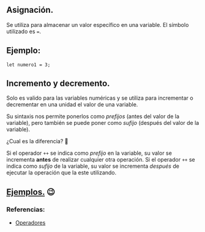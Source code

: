 ## Asignación. 
Se utiliza para almacenar un valor específico en una variable. El símbolo utilizado es `=`.

## Ejemplo:

`let numero1 = 3;`

## Incremento y decremento.
Solo es valido para las variables numéricas y se utiliza para incrementar o decrementar en una unidad el valor de una variable.

Su sintaxis nos permite ponerlos como _prefijos_ (antes del valor de la variable), pero también se puede poner como _sufijo_ (después del valor de la variable).

¿Cual es la diferencia? 🤔

Si el operador `++` se indica como _prefijo_ en la variable, su valor se incrementa **antes** de realizar cualquier otra operación. Si el operador `++` se indica como _sufijo_ de la variable, su valor se incrementa *después* de ejecutar la operación que la este utilizando.

## [Ejemplos.](https://repl.it/@zz_nn/Operadores) 😉

### Referencias:
* [Operadores](https://uniwebsidad.com/libros/javascript/capitulo-3/operadores)




